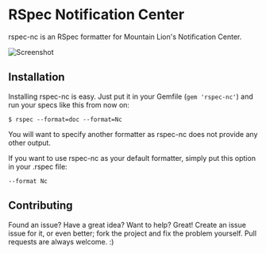 RSpec Notification Center
=========================

rspec-nc is an RSpec formatter for Mountain Lion's Notification Center.

![Screenshot](http://f.cl.ly/items/3X2E0u33130x3E2k2M1H/rspec-nc.jpg)

Installation
------------

Installing rspec-nc is easy. Just put it in your Gemfile (`gem 'rspec-nc'`) and
run your specs like this from now on:

```
$ rspec --format=doc --format=Nc
```

You will want to specify another formatter as rspec-nc does not provide any
other output.

If you want to use rspec-nc as your default formatter, simply put this option
in your .rspec file:

```
--format Nc
```

Contributing
------------

Found an issue? Have a great idea? Want to help? Great! Create an issue issue
for it, or even better; fork the project and fix the problem yourself. Pull
requests are always welcome. :)
